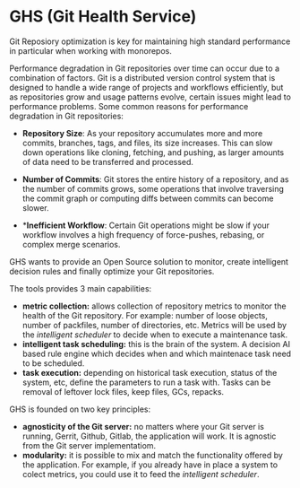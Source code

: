 # GHS (Git Health Service)

Git Reposiory optimization is key for maintaining high standard performance in particular when working with monorepos.

Performance degradation in Git repositories over time can occur due to a combination of factors. Git is a distributed version control system that is designed to handle a wide range of projects and workflows efficiently, but as repositories grow and usage patterns evolve, certain issues might lead to performance problems. Some common reasons for performance degradation in Git repositories:

* **Repository Size**: As your repository accumulates more and more commits, branches, tags, and files, its size increases. This can slow down operations like cloning, fetching, and pushing, as larger amounts of data need to be transferred and processed.

* **Number of Commits**: Git stores the entire history of a repository, and as the number of commits grows, some operations that involve traversing the commit graph or computing diffs between commits can become slower.

* ***Inefficient Workflow**: Certain Git operations might be slow if your workflow involves a high frequency of force-pushes, rebasing, or complex merge scenarios.

GHS wants to provide an Open Source solution to monitor, create intelligent decision rules and finally optimize your Git repositories.

The tools provides 3 main capabilities:

* **metric collection:** allows collection of repository metrics to monitor the health of the Git repository. For example: number of loose objects, number of packfiles, number of directories, etc. Metrics will be used by the *intelligent scheduler* to decide when to execute a maintenance task.
* **intelligent task scheduling:** this is the brain of the system. A decision AI based rule engine which decides when and which maintenace task need to be scheduled.
* **task execution:** depending on historical task execution, status of the system, etc, define the parameters to run a task with. Tasks can be removal of leftover lock files, keep files, GCs, repacks.

GHS is founded on two key principles:
* **agnosticity of the Git server:** no matters where your Git server is running, Gerrit, Github, Gitlab, the application will work. It is agnostic from the Git server implementatiom.
* **modularity:** it is possible to mix and match the functionality offered by the application. For example, if you already have in place a system to colect metrics, you could use it to feed the *intelligent scheduler*.